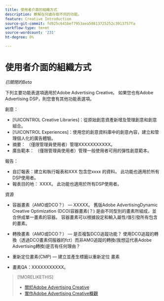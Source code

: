 ```yaml
---
title: 使用者介面的組織方式
description: 瞭解在何處存取不同的功能。
feature: Creative Introduction
source-git-commit: fd925c641bef7953aea50813725252c3913757fa
workflow-type: tm+mt
source-wordcount: '231'
ht-degree: 0%

---
```


# 使用者介面的組織方式

*已關閉的Beta*

<!-- necessary to include this? -->

下列主要功能表選項適用於Adobe Advertising Creative。 如果您也有Adobe Advertising DSP<!-- full xxxx -->，則您會有其他功能表選項。

<!-- Show screen shot of UI for Creative-only clients? -->

<!-- Update DSP Guide to include Creative menu  in UI overview, plus I'll need to add x-refs in various places, including probably in the Intro/Key Features section. -->

創意：
* [!UICONTROL Creative Libraries]：從原始創意資產新增及管理創意和創意組合<!-- add x-ref to glossary term -->。
* [!UICONTROL Experiences]：使用您的創意資料庫中的創意內容，建立和管理個人化的廣告體驗。
* 摘要： （僅限管理員使用者）管理XXXXXXXXXXX。
* 廣告範本： （僅限管理員使用者）管理一般使用者可用的彈性創意範本。

報告：
* 自訂報表：建立和執行報表和XXX     包含您xxxx <!-- Will we have specific reports or reporting fct within other reports by creative library, creative, bundle, or experience? -->的資料。 此功能也適用於所有DSP使用者。
* 報表目的地： XXXX。 此功能也適用於所有DSP使用者。

資源
* 容器畫素（AMO或DCO？） — <!-- (Administrator users) --> XXXXX。 舊版Adobe AdvertisingDynamic Creative Optimization (DCO)容器畫素(？) 是由不同型別的畫素所組成，並合併成單一畫素的容器。 容器畫素可以根據設定和輸入屬性/值引發所有包含的畫素。

* 轉換畫素（AMO或DCO？）  — 是否複製DCO追蹤功能？ 使用DCO追蹤的轉換（透過DCO畫素伺服器的fct）而非AMO追蹤的轉換(我想這代表Adobe Advertising轉換)是否有任何理由？

* 重新定位畫素(CMP) — 建立並產生標籤以重新定位
畫素

* 畫素QA：XXXXXXXXXXX。

<!-- XXX: Configure access to an Adobe Experience Manager account. -->



>[!MORELIKETHIS]
>
>* [關於Adobe Advertising Creative](/help/creative/introduction/creative-about.md)
>* [實作Adobe Advertising Creative概觀](/help/creative/introduction/implementation-overview.md)
